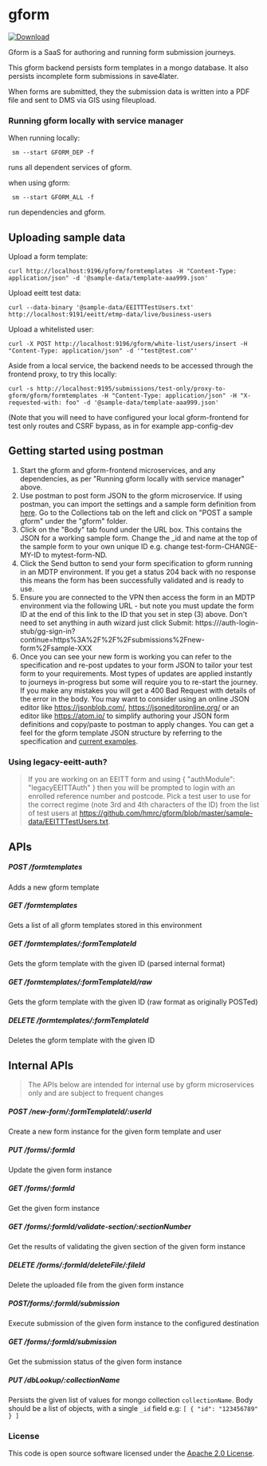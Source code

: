 
# gform

[ ![Download](https://api.bintray.com/packages/hmrc/releases/gform/images/download.svg) ](https://bintray.com/hmrc/releases/gform/_latestVersion)

Gform is a SaaS for authoring and running form submission journeys.
 
This gform backend persists form templates in a mongo database.  It also persists incomplete form submissions in save4later.
   
When forms are submitted, they the submission data is written into a PDF file and sent to DMS via GIS using fileupload.
 
 ### Running gform locally with service manager
 
 When running locally: 
  
     sm --start GFORM_DEP -f
     
 runs all dependent services of gform. 
 
 when using gform: 
     
     sm --start GFORM_ALL -f
     
 run dependencies and gform.
 
## Uploading sample data

Upload a form template:

    curl http://localhost:9196/gform/formtemplates -H "Content-Type: application/json" -d '@sample-data/template-aaa999.json'

Upload eeitt test data: 
    
    curl --data-binary '@sample-data/EEITTTestUsers.txt' http://localhost:9191/eeitt/etmp-data/live/business-users
        
Upload a whitelisted user:

    curl -X POST http://localhost:9196/gform/white-list/users/insert -H "Content-Type: application/json" -d '"test@test.com"'

Aside from a local service, the backend needs to be accessed through the frontend proxy, to try this locally:

    curl -s http://localhost:9195/submissions/test-only/proxy-to-gform/gform/formtemplates -H "Content-Type: application/json" -H "X-requested-with: foo" -d '@sample-data/template-aaa999.json'
    
(Note that you will need to have configured your local gform-frontend for test only routes and CSRF bypass, as in for example app-config-dev

## Getting started using postman

1. Start the gform and gform-frontend microservices, and any dependencies, as per "Running gform locally with service manager" above.
2. Use postman to post form JSON to the gform microservice.  If using postman, you can import the settings and a sample form definition from [here](https://www.getpostman.com/collections/e77f465bb51501554e15").  Go to the Collections tab on the left and click on "POST a sample gform" under the "gform" folder.
3. Click on the "Body" tab found under the URL box.  This contains the JSON for a working sample form.  Change the _id and name at the top of the sample form to your own unique ID e.g. change test-form-CHANGE-MY-ID to mytest-form-ND.
4. Click the Send button to send your form specification to gform running in an MDTP environment.  If you get a status 204 back with no response this means the form has been successfully validated and is ready to use.
5. Ensure you are connected to the VPN then access the form in an MDTP environment via the following URL - but note you must update the form ID at the end of this link to the ID that you set in step (3) above.  Don't need to set anything in auth wizard just click Submit:
  https://<MDTP environment host>/auth-login-stub/gg-sign-in?continue=https%3A%2F%2F<MDTP environment host>%2Fsubmissions%2Fnew-form%2Fsample-XXX
6. Once you can see your new form is working you can refer to the specification and re-post updates to your form JSON to tailor your test form to your requirements.  Most types of updates are applied instantly to journeys in-progress but some will require you to re-start the journey.  If you make any mistakes you will get a 400 Bad Request with details of the error in the body.
  You may want to consider using an online JSON editor like https://jsonblob.com/, https://jsoneditoronline.org/ or an editor like https://atom.io/ to simplify authoring your JSON form definitions and copy/paste to postman to apply changes. You can get a feel for the gform template JSON structure by referring to the specification and [current examples](https://github.com/hmrc/gform-templates).


### Using legacy-eeitt-auth?
> If you are working on an EEITT form and using { "authModule": "legacyEEITTAuth" }
> then you will be prompted to login with an enrolled reference number and postcode.
> Pick a test user to use for the correct regime (note 3rd and 4th characters of the ID)
> from the list of test users at https://github.com/hmrc/gform/blob/master/sample-data/EEITTTestUsers.txt.


## APIs

##### POST /formtemplates
Adds a new gform template

##### GET /formtemplates
Gets a list of all gform templates stored in this environment

##### GET /formtemplates/:formTemplateId
Gets the gform template with the given ID (parsed internal format)

##### GET /formtemplates/:formTemplateId/raw
Gets the gform template with the given ID (raw format as originally POSTed)

##### DELETE /formtemplates/:formTemplateId
Deletes the gform template with the given ID


## Internal APIs

> The APIs below are intended for internal use by gform microservices only and are subject to frequent changes

##### POST /new-form/:formTemplateId/:userId
Create a new form instance for the given form template and user

##### PUT /forms/:formId
Update the given form instance

##### GET /forms/:formId
Get the given form instance

##### GET /forms/:formId/validate-section/:sectionNumber
Get the results of validating the given section of the given form instance

##### DELETE /forms/:formId/deleteFile/:fileId
Delete the uploaded file from the given form instance

##### POST/forms/:formId/submission
Execute submission of the given form instance to the configured destination

##### GET /forms/:formId/submission
Get the submission status of the given form instance

##### PUT /dbLookup/:collectionName
Persists the given list of values for mongo collection `collectionName`. Body should be a list of objects, with a single `_id` field e.g: `[ { "id": "123456789" } ]`

### License

This code is open source software licensed under the [Apache 2.0 License](http://www.apache.org/licenses/LICENSE-2.0.html).
  
